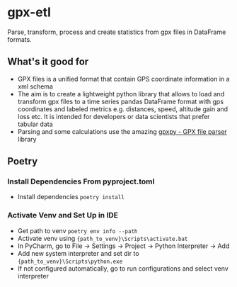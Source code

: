 # gpx-etl
Parse, transform, process and create statistics from gpx files in DataFrame
formats.

## What's it good for
- GPX files is a unified format that contain GPS coordinate information in a 
xml schema 
- The aim is to create a lightweight python library that allows to load and 
transform gpx files to a time series pandas DataFrame format with gps
coordinates and labeled metrics e.g. distances, speed, altitude gain and loss
etc. It is intended for developers or data scientists that prefer tabular data
- Parsing and some calculations use the amazing
[gpxpy - GPX file parser](https://github.com/tkrajina/gpxpy) library


## Poetry
### Install Dependencies From pyproject.toml
- Install dependencies `poetry install`
### Activate Venv and Set Up in IDE
- Get path to venv `poetry env info --path`
- Activate venv using `{path_to_venv}\Scripts\activate.bat`
- In PyCharm, go to File -> Settings -> Project -> Python Interpreter -> Add
- Add new system interpreter and set dir to `{path_to_venv}\Scripts\python.exe`
- If not configured automatically, go to run configurations and select venv
interpreter